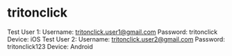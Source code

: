 # tritonclick
Test User 1:
  Username: tritonclick.user1@gmail.com
  Password: tritonclick
  Device: iOS
Test User 2:
  Username: tritonclick.user2@gmail.com
  Password: tritonclick123
  Device: Android

